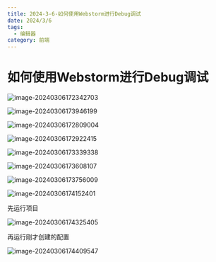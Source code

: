 ```yaml
---
title: 2024-3-6-如何使用Webstorm进行Debug调试
date: 2024/3/6
tags:
  - 编辑器
category: 前端
---
```


# 如何使用Webstorm进行Debug调试

![image-20240306172342703](C:\Users\charles\AppData\Roaming\Typora\typora-user-images\image-20240306172342703.png)

![image-20240306173946199](C:\Users\charles\AppData\Roaming\Typora\typora-user-images\image-20240306173946199.png)

![image-20240306172809004](C:\Users\charles\AppData\Roaming\Typora\typora-user-images\image-20240306172809004.png)

![image-20240306172922415](C:\Users\charles\AppData\Roaming\Typora\typora-user-images\image-20240306172922415.png)

![image-20240306173339338](C:\Users\charles\AppData\Roaming\Typora\typora-user-images\image-20240306173339338.png)

![image-20240306173608107](C:\Users\charles\AppData\Roaming\Typora\typora-user-images\image-20240306173608107.png)

![image-20240306173756009](C:\Users\charles\AppData\Roaming\Typora\typora-user-images\image-20240306173756009.png)

![image-20240306174152401](C:\Users\charles\AppData\Roaming\Typora\typora-user-images\image-20240306174152401.png)

先运行项目

![image-20240306174325405](C:\Users\charles\AppData\Roaming\Typora\typora-user-images\image-20240306174325405.png)

再运行刚才创建的配置

![image-20240306174409547](C:\Users\charles\AppData\Roaming\Typora\typora-user-images\image-20240306174409547.png)